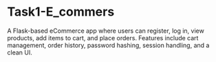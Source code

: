 # Task1-E_commers
A Flask-based eCommerce app where users can register, log in, view products, add items to cart, and place orders. Features include cart management, order history, password hashing, session handling, and a clean UI.

